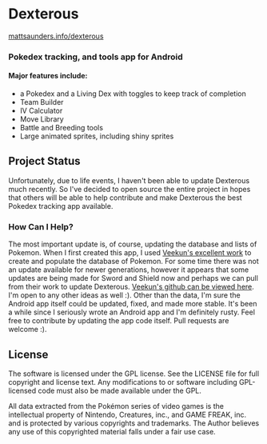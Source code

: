 # Dexterous
[mattsaunders.info/dexterous](http://mattsaunders.info/dexterous/)

### Pokedex tracking, and tools app for Android

#### Major features include:
- a Pokedex and a Living Dex with toggles to keep track of completion
- Team Builder
- IV Calculator
- Move Library
- Battle and Breeding tools
- Large animated sprites, including shiny sprites

## Project Status

Unfortunately, due to life events, I haven't been able to update Dexterous much recently.  So I've decided to open source the entire project in hopes that others will be able to help contribute and make Dexterous the best Pokedex tracking app available.  
### How Can I Help?
The most important update is, of course, updating the database and lists of Pokemon.  When I first created this app, I used [Veekun's excellent work](https://veekun.com/) to create and populate the database of Pokemon.  For some time there was not an update available for newer generations, however it appears that some updates are being made for Sword and Shield now and perhaps we can pull from their work to update Dexterous.  [Veekun's github can be viewed here](https://github.com/veekun/pokedex).  I'm open to any other ideas as well :).
Other than the data, I'm sure the Android app itself could be updated, fixed, and made more stable.  It's been a while since I seriously wrote an Android app and I'm definitely rusty.  Feel free to contribute by updating the app code itself.  Pull requests are welcome :).

## License

The software is licensed under the GPL license. See the LICENSE file for full copyright and license text. Any modifications to or software including GPL-licensed code must also be made available under the GPL.

All data extracted from the Pokémon series of video games is the intellectual property of Nintendo, Creatures, inc., and GAME FREAK, inc. and is protected by various copyrights and trademarks. The Author believes any use of this copyrighted material falls under a fair use case.
